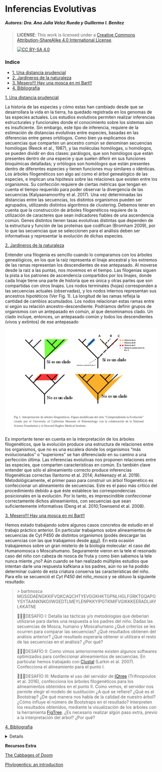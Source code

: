 # Inferencias Evolutivas

##### Autores: Dra. Ana Julia Velez Rueda y Guillermo I. Benítez
>
> **LICENSE**: This work is licensed under a
[Creative Commons Attribution-ShareAlike 4.0 International License][cc-by-sa].
>
>[![CC BY-SA 4.0][cc-by-sa-image]][cc-by-sa]

[cc-by-sa]: http://creativecommons.org/licenses/by-sa/4.0/
[cc-by-sa-image]: https://licensebuttons.net/l/by-sa/4.0/88x31.png
[cc-by-sa-shield]: https://img.shields.io/badge/License-CC%20BY--SA%204.0-lightgrey.svg


### Indice
  * [1. Una distancia prudencial](#1_intro)
  * [2. Jardineros de la naturaleza](#2_arboles)
  * [3. Mesero!!! Hay una mosca en mi Bart!!](#3_bart)
  * [4. Bibliografía](#4_Bibliografia)

[1. Una distancia prudencial](#1_intro)

La historia de las especies y cómo estas han cambiado desde que se desarrollara la vida en la tierra, ha quedado registrada en los genomas de las especies actuales. Los estudios evolutivos permiten realizar inferencias estructurales y funcionales donde el conocimiento sobre los sistemas aún es insuficiente. Sin embargo, este tipo de inferencia, requiere de la estimación de distancias evolutivas entre especies, basadas en las diferencias  entre genes ortólogos. Como bien ya explicamos dos secuencias que comparten un ancestro común se denominan secuencias homólogas (Reeck et al., 1987), y las moléculas homólogas, u homólogos, se pueden dividir en dos clases: parálogos, que son homólogos que están presentes dentro de una especie y que suelen diferir en sus funciones bioquímicas detalladas; y ortólogos son homólogos que están presentes dentro de diferentes especies y tienen funciones muy similares o idénticas. 
Los árboles filogenéticos son algo así como el árbol genealógico de las especies, e implican una hipótesis sobre las relaciones que existen entre los organismos. Su confección requiere de ciertas métricas que tengan en cuenta el tiempo requerido para poder observar la divergencia de las secuencias (Kalyaanamoorthy et al. 2017). Una vez determinadas las distancias entre las secuencias, los distintos organismos pueden ser agrupados, utilizando distintos algoritmos de clustering. Debemos tener en cuenta que la construcción de árboles filogenéticos requiere de la utilización de caracteres que sean indicadores fiables de una ascendencia común. Genes distintos tienen tasas evolutivas distintas que dependen de la estructura y función de las proteı́nas que codifican (Bromham 2009), por lo que las secuencias que se seleccionen para el análisis deben ser informativas y representar la evolución de dichas especies.


[2. Jardineros de la naturaleza](#2_arboles)

Entender una filogenia es sencillo cuando lo comparamos con los árboles genealógicos, en los que la raíz representa el linaje ancestral y los extremos de las ramas representan los descendientes de ese antepasado. Al moverse desde la raíz a las puntas, nos movemos en el tiempo. Las filogenias siguen la pista a los patrones de ascendencia compartidos por los linajes, donde cada linaje tiene una parte de historia que es única y otras partes que son compartidas con otros linajes. Los nodos terminales (hojas) corresponden a las secuencias actuales (observadas), y los nodos internos representan sus ancestros hipotéticos (Ver Fig. 1). La longitud de las ramas refleja la cantidad de cambios acumulados. Los nodos relacionan estas ramas entre sí según su relación ancestro-descendiente. Podríamos definir grupos de organismos con un antepasado en común, al que denominamos clado. Un clado incluye, entonces, un antepasado común y todos los descendientes (vivos y extintos) de ese antepasado 

![clados.png](clados.png)

Es importante tener en cuenta en la interpretación de los árboles filogenéticos, que la evolución produce una estructura de relaciones entre los organismos, que no es una escalera donde los organismos “más evolucionados” o “superiores” se han diferenciado en su camino a una perfección última. Las inferencias evolutivas nos proponen relaciones entre las especies, que comparten características en común. Es también clave entender que sólo el alineamiento correcto produce inferencias filogenéticas correctas (Iantorno et al. 2014; Ashkenazy et al. 2019). Metodológicamente, el primer paso para construir un árbol filogenético es confeccionar un alineamiento de secuencias. Este es el paso más crítico del procedimiento debido a que éste establece las correspondencias posicionales en la evolución. Por lo tanto, es imprescindible confeccionar correctamente dichos alineamientos, con secuencias que sean suficientemente informativas (Deng et al. 2010;Townsend et al. 2008). 

[3. Mesero!!! Hay una mosca en mi Bart!!](#3_bart)

Hemos estado trabajando sobre algunos casos concretos de estudio en el trabajo práctico anterior. En particular trabajamos sobre alineamientos de secuencias de Cyt P450 de distintos organismos (podés descargar las secuencias con las que trabajamos desde [aquí](https://github.com/AJVelezRueda/Bioinfo_UNQ/blob/master/Trabajos_Practicos/Inferencias_evolutivas/SecuenciasCytocromoC.fasta)).
En esta ocasión trabajaremos sobre un gran misterio de la biología molecular: el caso del Humanomosca o Moscahumano.
Seguramente vieron en la tele el resonado caso del niño con cabeza de mosca de fruta y como bien sabemos la tele nunca miente ¿no?  Aún cuando se han realizado múltiples estudios que intentan darle una respuesta kafkiana a los padres, aún no se ha podido determinar cuánto de esta criatura conserva las características del niño. Para ello se secuenció el _Cyt P450_ del *niño_mosca* y se obtuvo la siguiente resultado:

>_>_ bartmosca
MGSGDAENGKKIFVQKCAQCHTYEVGGKHKTGPNLHGLFGRKTGQAPGYSYTAANKNKGIIWGEDTLMEYLENPKKYIPGTKMIFVGIKKKEERADLIAYLKKATNE
>
>🧗🏻‍♀️DESAFÍO I: Detalla las tácticas y/o metodologías que deberían utilizarse para darles una respuesta a los padres del niño. 
Dadas las secuencias de Mosca, humano y Moscahumano ¿Qué criterios se les ocurren para comparar las secuencias? ¿Qué resultados obtienen del análisis anterior?
¿Qué resultado esperaría obtener si utilizara el resto de las secuencias en el análisis? ¿Por qué? 
>
>🧗🏻‍♀️DESAFÍO II: Como vimos anteriormente existen algunos softwares optimizados para confeccionar alineamientos de secuencias. En particular hemos trabajado con [Clustal](https://www.ebi.ac.uk/Tools/msa/clustalo/) (Larkin et al. 2007). Confecciona el alineamiento para el punto I.
>
>🧗🏻‍♀️DESAFÍO III: Mediante el uso del servidor de [IQtree](http://iqtree.cibiv.univie.ac.at/) (Trifinopoulos et al. 2016), confecciona los árboles filogenéticos para los alineamientos obtenidos en el punto II.
Como vemos, el servidor nos permite elegir el modelo de sustitución ¿A qué se refiere?
¿Qué es el Bootstrap? ¿De qué manera nos habla de la calidad de nuestro árbol? ¿Cómo influye el número de Bootstraps en el resultado?
Interpreten los resultados obtenidos, mediante la visualización de los árboles con la herramienta [FigTree](http://tree.bio.ed.ac.uk/software/figtree/). ¿Es necesario realizar algún paso extra, previo a la interpretación del árbol? ¿Por qué? 
>


[4. Bibliografía](#4_Bibliografia)

<details>

Ashkenazy, H., Sela, I., Levy Karin, E., Landan, G. and Pupko, T. 2019. Multiple sequence alignment averaging improves phylogeny reconstruction. Systematic Biology 68(1), pp. 117–130.
 
Bromham, L. 2009. Why do species vary in their rate of molecular evolution? Biology Letters 5(3), pp. 401–404.

Deng, W., Maust, B.S., Nickle, D.C., et al. 2010. DIVEIN: a web server to analyze phylogenies, sequence divergence, diversity, and informative sites. Biotechniques 48(5), pp. 405–408.

Iantorno, S., Gori, K., Goldman, N., Gil, M. and Dessimoz, C. 2014. Who watches the watchmen? An appraisal of benchmarks for multiple sequence alignment. Methods in Molecular Biology 1079, pp. 59–73.

Kalyaanamoorthy, S., Minh, B.Q., Wong, T.K.F., von Haeseler, A. and Jermiin, L.S. 2017. ModelFinder: fast model selection for accurate phylogenetic estimates. Nature Methods 14(6), pp. 587–589.

Thompson, J.D., Higgins, D.G. and Gibson, T.J. 1994. CLUSTAL W: improving the sensitivity of progressive multiple sequence alignment through sequence weighting, position-specific gap penalties and weight matrix choice. Nucleic Acids Research 22(22), pp. 4673–4680.

Townsend, J.P., López-Giráldez, F. and Friedman, R. 2008. The phylogenetic informativeness of nucleotide and amino acid sequences for reconstructing the vertebrate tree. Journal of Molecular Evolution 67(5), pp. 437–447.

</details>



**Recursos Extra**

[The Cabbages of Doom](https://bit.ly/2Xb6ssL)

[Phylogentics: an introduction](https://bit.ly/3cdDvkn)
